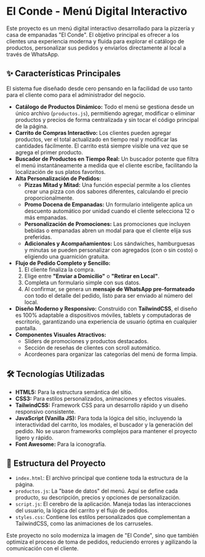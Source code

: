# El Conde - Menú Digital Interactivo

Este proyecto es un menú digital interactivo desarrollado para la pizzería y casa de empanadas "El Conde". El objetivo principal es ofrecer a los clientes una experiencia moderna y fluida para explorar el catálogo de productos, personalizar sus pedidos y enviarlos directamente al local a través de WhatsApp.

## ✨ Características Principales

El sistema fue diseñado desde cero pensando en la facilidad de uso tanto para el cliente como para el administrador del negocio.

*   **Catálogo de Productos Dinámico:** Todo el menú se gestiona desde un único archivo (`productos.js`), permitiendo agregar, modificar o eliminar productos y precios de forma centralizada y sin tocar el código principal de la página.
*   **Carrito de Compras Interactivo:** Los clientes pueden agregar productos, ver el total actualizado en tiempo real y modificar las cantidades fácilmente. El carrito está siempre visible una vez que se agrega el primer producto.
*   **Buscador de Productos en Tiempo Real:** Un buscador potente que filtra el menú instantáneamente a medida que el cliente escribe, facilitando la localización de sus platos favoritos.
*   **Alta Personalización de Pedidos:**
    *   **Pizzas Mitad y Mitad:** Una función especial permite a los clientes crear una pizza con dos sabores diferentes, calculando el precio proporcionalmente.
    *   **Promo Docena de Empanadas:** Un formulario inteligente aplica un descuento automático por unidad cuando el cliente selecciona 12 o más empanadas.
    *   **Personalización de Promociones:** Las promociones que incluyen bebidas o empanadas abren un modal para que el cliente elija sus preferidas.
    *   **Adicionales y Acompañamientos:** Los sándwiches, hamburguesas y minutas se pueden personalizar con agregados (con o sin costo) o eligiendo una guarnición gratuita.
*   **Flujo de Pedido Completo y Sencillo:**
    1.  El cliente finaliza la compra.
    2.  Elige entre **"Enviar a Domicilio"** o **"Retirar en Local"**.
    3.  Completa un formulario simple con sus datos.
    4.  Al confirmar, se genera un **mensaje de WhatsApp pre-formateado** con todo el detalle del pedido, listo para ser enviado al número del local.
*   **Diseño Moderno y Responsivo:** Construido con **TailwindCSS**, el diseño es 100% adaptable a dispositivos móviles, tablets y computadoras de escritorio, garantizando una experiencia de usuario óptima en cualquier pantalla.
*   **Componentes Visuales Atractivos:**
    *   Sliders de promociones y productos destacados.
    *   Sección de reseñas de clientes con scroll automático.
    *   Acordeones para organizar las categorías del menú de forma limpia.

## 🛠️ Tecnologías Utilizadas

*   **HTML5:** Para la estructura semántica del sitio.
*   **CSS3:** Para estilos personalizados, animaciones y efectos visuales.
*   **TailwindCSS:** Framework CSS para un desarrollo rápido y un diseño responsivo consistente.
*   **JavaScript (Vanilla JS):** Para toda la lógica del sitio, incluyendo la interactividad del carrito, los modales, el buscador y la generación del pedido. No se usaron frameworks complejos para mantener el proyecto ligero y rápido.
*   **Font Awesome:** Para la iconografía.

## 📂 Estructura del Proyecto

*   `index.html`: El archivo principal que contiene toda la estructura de la página.
*   `productos.js`: La "base de datos" del menú. Aquí se define cada producto, su descripción, precios y opciones de personalización.
*   `script.js`: El cerebro de la aplicación. Maneja todas las interacciones del usuario, la lógica del carrito y el flujo de pedidos.
*   `styles.css`: Contiene los estilos personalizados que complementan a TailwindCSS, como las animaciones de los carruseles.

Este proyecto no solo moderniza la imagen de "El Conde", sino que también optimiza el proceso de toma de pedidos, reduciendo errores y agilizando la comunicación con el cliente.
